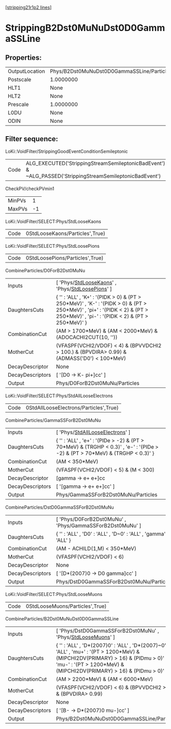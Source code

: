 [[stripping21r1p2 lines]](./stripping21r1p2-index)

# StrippingB2Dst0MuNuDst0D0GammaSSLine

## Properties:

|                |                                            |
|----------------|--------------------------------------------|
| OutputLocation | Phys/B2Dst0MuNuDst0D0GammaSSLine/Particles |
| Postscale      | 1.0000000                                  |
| HLT1           | None                                       |
| HLT2           | None                                       |
| Prescale       | 1.0000000                                  |
| L0DU           | None                                       |
| ODIN           | None                                       |

## Filter sequence:

LoKi::VoidFilter/StrippingGoodEventConditionSemileptonic

|      |                                                                                                          |
|------|----------------------------------------------------------------------------------------------------------|
| Code | ALG_EXECUTED('StrippingStreamSemileptonicBadEvent') & ~ALG_PASSED('StrippingStreamSemileptonicBadEvent') |

CheckPV/checkPVmin1

|        |     |
|--------|-----|
| MinPVs | 1   |
| MaxPVs | -1  |

LoKi::VoidFilter/SELECT:Phys/StdLooseKaons

|      |                                 |
|------|---------------------------------|
| Code | 0StdLooseKaons/Particles',True) |

LoKi::VoidFilter/SELECT:Phys/StdLoosePions

|      |                                 |
|------|---------------------------------|
| Code | 0StdLoosePions/Particles',True) |

CombineParticles/D0ForB2Dst0MuNu

|                  |                                                                                                                                                                                          |
|------------------|------------------------------------------------------------------------------------------------------------------------------------------------------------------------------------------|
| Inputs           | [ 'Phys/[StdLooseKaons](./stripping21r1p2-commonparticles-stdloosekaons)' , 'Phys/[StdLoosePions](./stripping21r1p2-commonparticles-stdloosepions)' ]                                  |
| DaughtersCuts    | { '' : 'ALL' , 'K+' : '(PIDK \> 0) & (PT \> 250\*MeV)' , 'K-' : '(PIDK \> 0) & (PT \> 250\*MeV)' , 'pi+' : '(PIDK \< 2) & (PT \> 250\*MeV)' , 'pi-' : '(PIDK \< 2) & (PT \> 250\*MeV)' } |
| CombinationCut   | (AM \> 1700\*MeV) & (AM \< 2000\*MeV) & (ADOCACHI2CUT(10, ''))                                                                                                                           |
| MotherCut        | (VFASPF(VCHI2/VDOF) \< 4) & (BPVVDCHI2 \> 100.) & (BPVDIRA\> 0.99) & (ADMASS('D0') \< 100\*MeV)                                                                                          |
| DecayDescriptor  | None                                                                                                                                                                                     |
| DecayDescriptors | [ '[D0 -\> K- pi+]cc' ]                                                                                                                                                              |
| Output           | Phys/D0ForB2Dst0MuNu/Particles                                                                                                                                                           |

LoKi::VoidFilter/SELECT:Phys/StdAllLooseElectrons

|      |                                        |
|------|----------------------------------------|
| Code | 0StdAllLooseElectrons/Particles',True) |

CombineParticles/GammaSSForB2Dst0MuNu

|                  |                                                                                                                                      |
|------------------|--------------------------------------------------------------------------------------------------------------------------------------|
| Inputs           | [ 'Phys/[StdAllLooseElectrons](./stripping21r1p2-commonparticles-stdalllooseelectrons)' ]                                          |
| DaughtersCuts    | { '' : 'ALL' , 'e+' : '(PIDe \> -2) & (PT \> 70\*MeV) & (TRGHP \< 0.3)' , 'e-' : '(PIDe \> -2) & (PT \> 70\*MeV) & (TRGHP \< 0.3)' } |
| CombinationCut   | (AM \< 350\*MeV)                                                                                                                     |
| MotherCut        | (VFASPF(VCHI2/VDOF) \< 5) & (M \< 300)                                                                                               |
| DecayDescriptor  | [gamma -\> e+ e+]cc                                                                                                                |
| DecayDescriptors | [ '[gamma -\> e+ e+]cc' ]                                                                                                        |
| Output           | Phys/GammaSSForB2Dst0MuNu/Particles                                                                                                  |

CombineParticles/DstD0GammaSSForB2Dst0MuNu

|                  |                                                                 |
|------------------|-----------------------------------------------------------------|
| Inputs           | [ 'Phys/D0ForB2Dst0MuNu' , 'Phys/GammaSSForB2Dst0MuNu' ]      |
| DaughtersCuts    | { '' : 'ALL' , 'D0' : 'ALL' , 'D~0' : 'ALL' , 'gamma' : 'ALL' } |
| CombinationCut   | (AM - ACHILD(1,M) \< 350\*MeV)                                  |
| MotherCut        | (VFASPF(VCHI2/VDOF) \< 6)                                       |
| DecayDescriptor  | None                                                            |
| DecayDescriptors | [ '[D\*(2007)0 -\> D0 gamma]cc' ]                           |
| Output           | Phys/DstD0GammaSSForB2Dst0MuNu/Particles                        |

LoKi::VoidFilter/SELECT:Phys/StdLooseMuons

|      |                                 |
|------|---------------------------------|
| Code | 0StdLooseMuons/Particles',True) |

CombineParticles/B2Dst0MuNuDst0D0GammaSSLine

|                  |                                                                                                                                                                                                                   |
|------------------|-------------------------------------------------------------------------------------------------------------------------------------------------------------------------------------------------------------------|
| Inputs           | [ 'Phys/DstD0GammaSSForB2Dst0MuNu' , 'Phys/[StdLooseMuons](./stripping21r1p2-commonparticles-stdloosemuons)' ]                                                                                                  |
| DaughtersCuts    | { '' : 'ALL' , 'D\*(2007)0' : 'ALL' , 'D\*(2007)~0' : 'ALL' , 'mu+' : '(PT \> 1200\*MeV) & (MIPCHI2DV(PRIMARY) \> 16) & (PIDmu \> 0)' , 'mu-' : '(PT \> 1200\*MeV) & (MIPCHI2DV(PRIMARY) \> 16) & (PIDmu \> 0)' } |
| CombinationCut   | (AM \> 2200\*MeV) & (AM \< 6000\*MeV)                                                                                                                                                                             |
| MotherCut        | (VFASPF(VCHI2/VDOF) \< 6) & (BPVVDCHI2 \> 25.) & (BPVDIRA\> 0.99)                                                                                                                                                 |
| DecayDescriptor  | None                                                                                                                                                                                                              |
| DecayDescriptors | [ '[B- -\> D\*(2007)0 mu-]cc' ]                                                                                                                                                                               |
| Output           | Phys/B2Dst0MuNuDst0D0GammaSSLine/Particles                                                                                                                                                                        |
